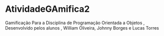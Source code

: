 # AtividadeGAmifica2
Gamificação Para a Disciplina de Programação Orientada a Objetos ,  Desenvolvido pelos alunos , William Oliveira, Johnny Borges e Lucas Torres
